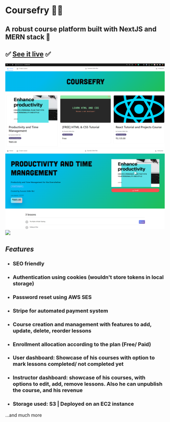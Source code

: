 # Coursefry 🏃‍♀️

## A robust course platform built with NextJS and MERN stack 💨

## ✅ [See it live](http://ec2-3-141-8-18.us-east-2.compute.amazonaws.com/) ✅

<img src="./coursefry ss/Screenshot_2.png">
<img src="./coursefry ss/Screenshot_1.png">

<img src="./coursefry ss/20220113_211010.gif">

## *Features* 

* ### SEO friendly
* ### Authentication using cookies (wouldn't store tokens in local storage)
* ### Password reset using AWS SES
* ### Stripe for automated payment system
* ### Course creation and management with features to add, update, delete, reorder lessons
* ### Enrollment allocation according to the plan (Free/ Paid)
* ### User dashboard: Showcase of his courses with option to mark lessons completed/ not completed yet
* ### Instructor dashboard: showcase of his courses, with options to edit, add, remove lessons. Also he can unpublish the course, and his revenue 
* ### Storage used: S3 | Deployed on an EC2 instance
...and much more

